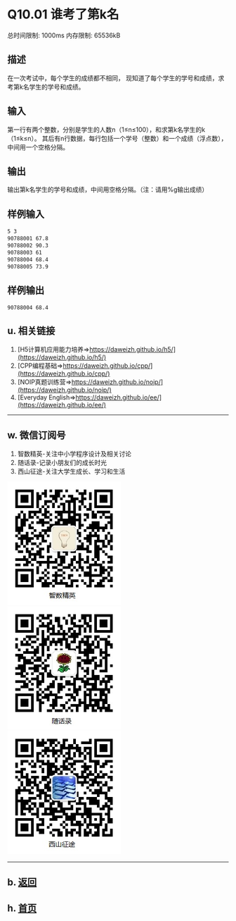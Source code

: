 # Q10.01 谁考了第k名

总时间限制: 1000ms 内存限制: 65536kB

## 描述

在一次考试中，每个学生的成绩都不相同，
现知道了每个学生的学号和成绩，求考第k名学生的学号和成绩。

## 输入

第一行有两个整数，分别是学生的人数n（1≤n≤100），和求第k名学生的k（1≤k≤n）。
其后有n行数据，每行包括一个学号（整数）和一个成绩（浮点数），中间用一个空格分隔。

## 输出

输出第k名学生的学号和成绩，中间用空格分隔。（注：请用%g输出成绩）

## 样例输入

    5 3
    90788001 67.8
    90788002 90.3
    90788003 61
    90788004 68.4
    90788005 73.9

## 样例输出

    90788004 68.4

## u. 相关链接

1. [H5计算机应用能力培养=>https://daweizh.github.io/h5/](https://daweizh.github.io/h5/)
2. [CPP编程基础=>https://daweizh.github.io/cpp/](https://daweizh.github.io/cpp/)
3. [NOIP真题训练营=>https://daweizh.github.io/noip/](https://daweizh.github.io/noip/)
4. [Everyday English=>https://daweizh.github.io/ee/](https://daweizh.github.io/ee/)

----------

## w. 微信订阅号

1. 智数精英-关注中小学程序设计及相关讨论
2. 随话录-记录小朋友们的成长时光
3. 西山征途-关注大学生成长、学习和生活

![欢迎关注“智数精英”订阅号](../../assets/me/img/idea8.jpg)
![欢迎关注“随话录”订阅号](../../assets/me/img/shl8.jpg)
![欢迎关注“西山征途”订阅号](../../assets/me/img/xszt8.jpg)

----------

## b. [返回](../)
    
## h. [首页](../../)

